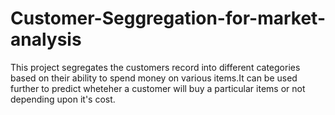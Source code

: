 # Customer-Seggregation-for-market-analysis
This project segregates the customers record into different categories based on their ability to spend money on various items.It can be used further to predict wheteher a customer will buy a particular items or not depending upon it's cost.

